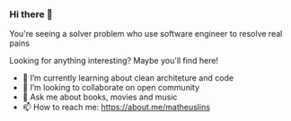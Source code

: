 ### Hi there 👋

You're seeing a solver problem who use software engineer to resolve real pains

Looking for anything interesting? Maybe you'll find here!

- 🌱 I’m currently learning about clean architeture and code
- 👯 I’m looking to collaborate on open community
- 💬 Ask me about books, movies and music
- 📫 How to reach me: https://about.me/matheuslins
